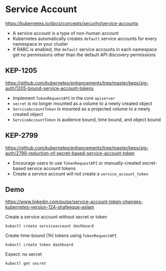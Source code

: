 # Service Account

https://kubernetes.io/docs/concepts/security/service-accounts

* A service account is a type of non-human account
* Kubernetes automatically creates `default` service accounts for every namespace in your cluster
* If RABC is enabled, the `default` service accounts in each namespace get no permissions other than the default API discovery permissions

## KEP-1205

https://github.com/kubernetes/enhancements/tree/master/keps/sig-auth/1205-bound-service-account-tokens

* Implement `TokenRequestAPI` in the core `apiserver`
* `secret` is no longer mounted as a volume to a newly created object
* `ServiceAccountToken` is mounted as a projected volume to a newly created object
* `ServiceAccountToken` is audience bound, time bound, and object bound

## KEP-2799

https://github.com/kubernetes/enhancements/tree/master/keps/sig-auth/2799-reduction-of-secret-based-service-account-token

* Encourage users to use `TokenRequestAPI` or manually-created secret-based service account tokens
* Create a service account will not create a `service_account_token`

## Demo

https://www.linkedin.com/pulse/service-account-token-changes-kubernetes-version-124-shafeeque-aslam

Create a service account without secret or token
```shell
kubectl create serviceaccount dashboard
```

Create time-bound (1h) tokens using `TokenRequestAPI`
```shell
kubectl create token dashboard
```

Expect: no secret
```
kubectl get secret
```
